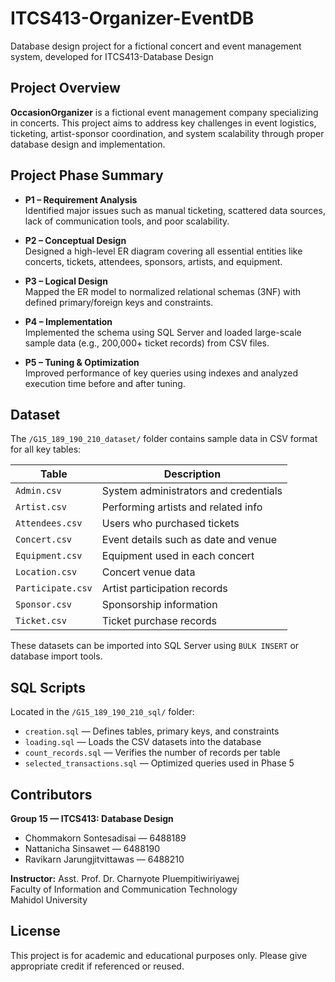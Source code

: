 # ITCS413-Organizer-EventDB
Database design project for a fictional concert and event management system, developed for ITCS413-Database Design

## Project Overview

**OccasionOrganizer** is a fictional event management company specializing in concerts. This project aims to address key challenges in event logistics, ticketing, artist-sponsor coordination, and system scalability through proper database design and implementation.

## Project Phase Summary

- **P1 – Requirement Analysis**  
  Identified major issues such as manual ticketing, scattered data sources, lack of communication tools, and poor scalability.

- **P2 – Conceptual Design**  
  Designed a high-level ER diagram covering all essential entities like concerts, tickets, attendees, sponsors, artists, and equipment.

- **P3 – Logical Design**  
  Mapped the ER model to normalized relational schemas (3NF) with defined primary/foreign keys and constraints.

- **P4 – Implementation**  
  Implemented the schema using SQL Server and loaded large-scale sample data (e.g., 200,000+ ticket records) from CSV files.

- **P5 – Tuning & Optimization**  
  Improved performance of key queries using indexes and analyzed execution time before and after tuning.

## Dataset

The `/G15_189_190_210_dataset/` folder contains sample data in CSV format for all key tables:

| Table         | Description                            |
|---------------|----------------------------------------|
| `Admin.csv`     | System administrators and credentials  |
| `Artist.csv`    | Performing artists and related info    |
| `Attendees.csv` | Users who purchased tickets            |
| `Concert.csv`   | Event details such as date and venue   |
| `Equipment.csv` | Equipment used in each concert         |
| `Location.csv`  | Concert venue data                     |
| `Participate.csv` | Artist participation records         |
| `Sponsor.csv`   | Sponsorship information                |
| `Ticket.csv`    | Ticket purchase records                |

These datasets can be imported into SQL Server using `BULK INSERT` or database import tools.

## SQL Scripts

Located in the `/G15_189_190_210_sql/` folder:

- `creation.sql` — Defines tables, primary keys, and constraints  
- `loading.sql` — Loads the CSV datasets into the database  
- `count_records.sql` — Verifies the number of records per table  
- `selected_transactions.sql` — Optimized queries used in Phase 5

## Contributors

**Group 15 — ITCS413: Database Design**  
- Chommakorn Sontesadisai — 6488189  
- Nattanicha Sinsawet — 6488190  
- Ravikarn Jarungjitvittawas — 6488210

**Instructor:** Asst. Prof. Dr. Charnyote Pluempitiwiriyawej  
Faculty of Information and Communication Technology  
Mahidol University

## License

This project is for academic and educational purposes only. Please give appropriate credit if referenced or reused.
